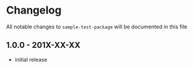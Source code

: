 # Changelog

All notable changes to `sample-test-package` will be documented in this file

## 1.0.0 - 201X-XX-XX

- initial release
